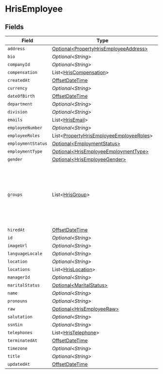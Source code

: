 # HrisEmployee


## Fields

| Field                                                                                                                                           | Type                                                                                                                                            | Required                                                                                                                                        | Description                                                                                                                                     |
| ----------------------------------------------------------------------------------------------------------------------------------------------- | ----------------------------------------------------------------------------------------------------------------------------------------------- | ----------------------------------------------------------------------------------------------------------------------------------------------- | ----------------------------------------------------------------------------------------------------------------------------------------------- |
| `address`                                                                                                                                       | [Optional\<PropertyHrisEmployeeAddress>](../../models/shared/PropertyHrisEmployeeAddress.md)                                                    | :heavy_minus_sign:                                                                                                                              | N/A                                                                                                                                             |
| `bio`                                                                                                                                           | *Optional\<String>*                                                                                                                             | :heavy_minus_sign:                                                                                                                              | N/A                                                                                                                                             |
| `companyId`                                                                                                                                     | *Optional\<String>*                                                                                                                             | :heavy_minus_sign:                                                                                                                              | N/A                                                                                                                                             |
| `compensation`                                                                                                                                  | List\<[HrisCompensation](../../models/shared/HrisCompensation.md)>                                                                              | :heavy_minus_sign:                                                                                                                              | N/A                                                                                                                                             |
| `createdAt`                                                                                                                                     | [OffsetDateTime](https://docs.oracle.com/javase/8/docs/api/java/time/OffsetDateTime.html)                                                       | :heavy_minus_sign:                                                                                                                              | N/A                                                                                                                                             |
| `currency`                                                                                                                                      | *Optional\<String>*                                                                                                                             | :heavy_minus_sign:                                                                                                                              | N/A                                                                                                                                             |
| `dateOfBirth`                                                                                                                                   | [OffsetDateTime](https://docs.oracle.com/javase/8/docs/api/java/time/OffsetDateTime.html)                                                       | :heavy_minus_sign:                                                                                                                              | N/A                                                                                                                                             |
| `department`                                                                                                                                    | *Optional\<String>*                                                                                                                             | :heavy_minus_sign:                                                                                                                              | N/A                                                                                                                                             |
| `division`                                                                                                                                      | *Optional\<String>*                                                                                                                             | :heavy_minus_sign:                                                                                                                              | N/A                                                                                                                                             |
| `emails`                                                                                                                                        | List\<[HrisEmail](../../models/shared/HrisEmail.md)>                                                                                            | :heavy_minus_sign:                                                                                                                              | N/A                                                                                                                                             |
| `employeeNumber`                                                                                                                                | *Optional\<String>*                                                                                                                             | :heavy_minus_sign:                                                                                                                              | N/A                                                                                                                                             |
| `employeeRoles`                                                                                                                                 | List\<[PropertyHrisEmployeeEmployeeRoles](../../models/shared/PropertyHrisEmployeeEmployeeRoles.md)>                                            | :heavy_minus_sign:                                                                                                                              | N/A                                                                                                                                             |
| `employmentStatus`                                                                                                                              | [Optional\<EmploymentStatus>](../../models/shared/EmploymentStatus.md)                                                                          | :heavy_minus_sign:                                                                                                                              | N/A                                                                                                                                             |
| `employmentType`                                                                                                                                | [Optional\<HrisEmployeeEmploymentType>](../../models/shared/HrisEmployeeEmploymentType.md)                                                      | :heavy_minus_sign:                                                                                                                              | N/A                                                                                                                                             |
| `gender`                                                                                                                                        | [Optional\<HrisEmployeeGender>](../../models/shared/HrisEmployeeGender.md)                                                                      | :heavy_minus_sign:                                                                                                                              | N/A                                                                                                                                             |
| `groups`                                                                                                                                        | List\<[HrisGroup](../../models/shared/HrisGroup.md)>                                                                                            | :heavy_minus_sign:                                                                                                                              | Which groups/teams/units that this employee/user belongs to.  May not have all of the Group fields present, but should have id, name, or email. |
| `hiredAt`                                                                                                                                       | [OffsetDateTime](https://docs.oracle.com/javase/8/docs/api/java/time/OffsetDateTime.html)                                                       | :heavy_minus_sign:                                                                                                                              | N/A                                                                                                                                             |
| `id`                                                                                                                                            | *Optional\<String>*                                                                                                                             | :heavy_minus_sign:                                                                                                                              | N/A                                                                                                                                             |
| `imageUrl`                                                                                                                                      | *Optional\<String>*                                                                                                                             | :heavy_minus_sign:                                                                                                                              | N/A                                                                                                                                             |
| `languageLocale`                                                                                                                                | *Optional\<String>*                                                                                                                             | :heavy_minus_sign:                                                                                                                              | N/A                                                                                                                                             |
| `location`                                                                                                                                      | *Optional\<String>*                                                                                                                             | :heavy_minus_sign:                                                                                                                              | N/A                                                                                                                                             |
| `locations`                                                                                                                                     | List\<[HrisLocation](../../models/shared/HrisLocation.md)>                                                                                      | :heavy_minus_sign:                                                                                                                              | N/A                                                                                                                                             |
| `managerId`                                                                                                                                     | *Optional\<String>*                                                                                                                             | :heavy_minus_sign:                                                                                                                              | N/A                                                                                                                                             |
| `maritalStatus`                                                                                                                                 | [Optional\<MaritalStatus>](../../models/shared/MaritalStatus.md)                                                                                | :heavy_minus_sign:                                                                                                                              | N/A                                                                                                                                             |
| `name`                                                                                                                                          | *Optional\<String>*                                                                                                                             | :heavy_minus_sign:                                                                                                                              | N/A                                                                                                                                             |
| `pronouns`                                                                                                                                      | *Optional\<String>*                                                                                                                             | :heavy_minus_sign:                                                                                                                              | N/A                                                                                                                                             |
| `raw`                                                                                                                                           | [Optional\<HrisEmployeeRaw>](../../models/shared/HrisEmployeeRaw.md)                                                                            | :heavy_minus_sign:                                                                                                                              | N/A                                                                                                                                             |
| `salutation`                                                                                                                                    | *Optional\<String>*                                                                                                                             | :heavy_minus_sign:                                                                                                                              | N/A                                                                                                                                             |
| `ssnSin`                                                                                                                                        | *Optional\<String>*                                                                                                                             | :heavy_minus_sign:                                                                                                                              | N/A                                                                                                                                             |
| `telephones`                                                                                                                                    | List\<[HrisTelephone](../../models/shared/HrisTelephone.md)>                                                                                    | :heavy_minus_sign:                                                                                                                              | N/A                                                                                                                                             |
| `terminatedAt`                                                                                                                                  | [OffsetDateTime](https://docs.oracle.com/javase/8/docs/api/java/time/OffsetDateTime.html)                                                       | :heavy_minus_sign:                                                                                                                              | N/A                                                                                                                                             |
| `timezone`                                                                                                                                      | *Optional\<String>*                                                                                                                             | :heavy_minus_sign:                                                                                                                              | N/A                                                                                                                                             |
| `title`                                                                                                                                         | *Optional\<String>*                                                                                                                             | :heavy_minus_sign:                                                                                                                              | N/A                                                                                                                                             |
| `updatedAt`                                                                                                                                     | [OffsetDateTime](https://docs.oracle.com/javase/8/docs/api/java/time/OffsetDateTime.html)                                                       | :heavy_minus_sign:                                                                                                                              | N/A                                                                                                                                             |